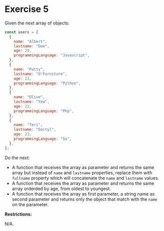# Exercise 5

Given the next array of objects:

```js
const users = [
  {
    name: "Albert",
    lastname: "Doe",
    age: 20,
    programmingLanguage: "Javascript",
  },
  {
    name: "Patty",
    lastname: "O'Furniture",
    age: 21,
    programmingLanguage: "Python",
  },
  {
    name: "Olive",
    lastname: "Yew",
    age: 22,
    programmingLanguage: "Php",
  },
  {
    name: "Teri",
    lastname: "Dactyl",
    age: 23,
    programmingLanguage: "Go",
  },
];
```

Do the next:

- A function that receives the array as parameter and returns the same array but instead of `name` and `lastname` properties, replace them with `fullname` property which will concatenate the `name` and `lastname` values.
- A function that receives the array as parameter and returns the same array orderded by age, from oldest to youngest.
- A function that receives the array as first parameter, a string name as second parameter and returns only the object that match with the `name` on the parameter.

**Restrictions:**

N/A.
